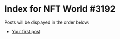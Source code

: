# Index for NFT World #3192
Posts will be displayed in the order below:

- [Your first post](./001-first.md)


